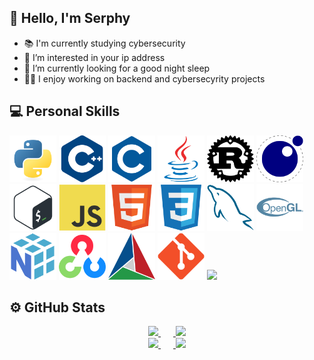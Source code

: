<h2>👋 Hello, I'm Serphy</h2>
<ul>
  <li>📚 I'm currently studying cybersecurity</li>
  <li>👀 I’m interested in your ip address</li>
  <li>🔭 I’m currently looking for a good night sleep</li>
  <li>👨‍💻 I enjoy working on backend and cybersecyrity projects</li>
</ul>

<h2>💻 Personal Skills</h2>
<div>
  <img src="https://raw.githubusercontent.com/devicons/devicon/2ae2a900d2f041da66e950e4d48052658d850630/icons/python/python-original.svg" style="height:75px"/>
  <img src="https://raw.githubusercontent.com/devicons/devicon/2ae2a900d2f041da66e950e4d48052658d850630/icons/cplusplus/cplusplus-plain.svg" style="height:75px"/>
  <img src="https://raw.githubusercontent.com/devicons/devicon/2ae2a900d2f041da66e950e4d48052658d850630/icons/c/c-plain.svg" style="height:75px"/>
  <img src="https://raw.githubusercontent.com/devicons/devicon/2ae2a900d2f041da66e950e4d48052658d850630/icons/java/java-original.svg" style="height:75px"/>
  <img src="https://raw.githubusercontent.com/devicons/devicon/master/icons/rust/rust-plain.svg" style="height:75px"/>
  <img src="https://raw.githubusercontent.com/devicons/devicon/master/icons/lua/lua-original.svg" style="height:75px"/>
  <img src="https://raw.githubusercontent.com/devicons/devicon/2ae2a900d2f041da66e950e4d48052658d850630/icons/bash/bash-original.svg" style="height:75px"/>
  <img src="https://raw.githubusercontent.com/devicons/devicon/master/icons/javascript/javascript-original.svg" style="height:75px"/>
  <img src="https://raw.githubusercontent.com/devicons/devicon/master/icons/html5/html5-original.svg" style="height:75px"/>
  <img src="https://raw.githubusercontent.com/devicons/devicon/master/icons/css3/css3-original.svg" style="height:75px"/>
  <img src="https://raw.githubusercontent.com/devicons/devicon/master/icons/mysql/mysql-original.svg" style="height:75px"/>
  <img src="https://raw.githubusercontent.com/devicons/devicon/2ae2a900d2f041da66e950e4d48052658d850630/icons/opengl/opengl-plain.svg" style="height:75px"/>
  <img src="https://raw.githubusercontent.com/devicons/devicon/2ae2a900d2f041da66e950e4d48052658d850630/icons/numpy/numpy-original.svg" style="height:75px"/>
  <img src="https://raw.githubusercontent.com/devicons/devicon/1119b9f84c0290e0f0b38982099a2bd027a48bf1/icons/opencv/opencv-original.svg" style="height:75px"/>
  <img src="https://raw.githubusercontent.com/devicons/devicon/master/icons/cmake/cmake-original.svg" style="height:75px"/>
  <img src="https://raw.githubusercontent.com/devicons/devicon/2ae2a900d2f041da66e950e4d48052658d850630/icons/git/git-original.svg" style="height:75px"/>
  <img src="https://upload.wikimedia.org/wikipedia/commons/thumb/f/f1/Icons8_flat_linux.svg/768px-Icons8_flat_linux.svg.png" style="height:75px"/>
</div>

<h2>⚙️ GitHub Stats</h2>
<div align="center"></img>
  <a href="https://github.com/Serphyus#gh-dark-mode-only"></img>
    <div>
      <img height="190em" src="https://github-readme-stats.vercel.app/api?username=Serphyus&show_icons=true&border_color=414868&theme=tokyonight"/>
      <img width="20px"/>
      <img height="190em" src="https://github-readme-stats.vercel.app/api/top-langs/?username=Serphyus&layout=compact&border_color=414868&theme=tokyonight"/>
    </div>
  </a>
  <a href="https://github.com/Serphyus#gh-light-mode-only"></img>
    <div>
      <img height="190em" src="https://github-readme-stats.vercel.app/api?username=Serphyus&show_icons=true"/>
      <img width="20px"/>
      <img height="190em" src="https://github-readme-stats.vercel.app/api/top-langs/?username=Serphyus&layout=compact"/>
    </div>
  </a>
</div>
